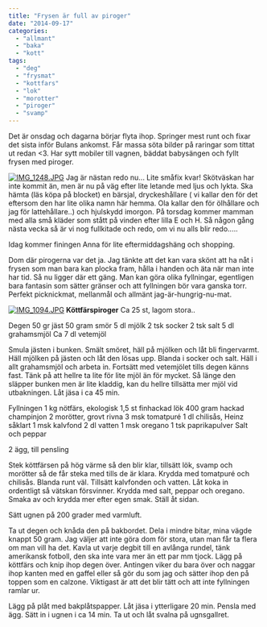 ```yaml
---
title: "Frysen är full av piroger"
date: "2014-09-17"
categories: 
  - "allmant"
  - "baka"
  - "kott"
tags: 
  - "deg"
  - "frysmat"
  - "kottfars"
  - "lok"
  - "morotter"
  - "piroger"
  - "svamp"
---
```


Det är onsdag och dagarna börjar flyta ihop. Springer mest runt och fixar det sista inför Bulans ankomst. Får massa söta bilder på raringar som tittat ut redan <3. Har sytt mobiler till vagnen, bäddat babysängen och fyllt frysen med piroger.

  
  
[![IMG_1248.JPG](images/IMG_1248.jpg)](http://import.local/wp-content/uploads/2014/09/IMG_1248.jpg) Jag är nästan redo nu... Lite småfix kvar! Skötväskan har inte kommit än, men är nu på väg efter lite letande med ljus och lykta. Ska hämta (läs köpa på blocket) en bärsjal, dryckeshållare ( vi kallar den för det eftersom den har lite olika namn här hemma. Ola kallar den för ölhållare och jag för lattehållare..) och hjulskydd imorgon. På torsdag kommer mamman med alla små kläder som stått på vinden efter lilla E och H. Så någon gång nästa vecka så är vi nog fullkitade och redo, om vi nu alls blir redo.....

Idag kommer finingen Anna för lite eftermiddagshäng och shopping.

Dom där pirogerna var det ja. Jag tänkte att det kan vara skönt att ha nåt i frysen som man bara kan plocka fram, hålla i handen och äta när man inte har tid. Så nu ligger där ett gäng. Man kan göra olika fyllningar, egentligen bara fantasin som sätter gränser och att fyllningen bör vara ganska torr. Perfekt picknickmat, mellanmål och allmänt jag-är-hungrig-nu-mat.  
  
[![IMG_1094.JPG](images/IMG_1094.jpg)](http://import.local/wp-content/uploads/2014/09/IMG_1094.jpg) **Köttfärspiroger** Ca 25 st, lagom stora..

Degen 50 gr jäst 50 gram smör 5 dl mjölk 2 tsk socker 2 tsk salt 5 dl grahamsmjöl Ca 7 dl vetemjöl

Smula jästen i bunken. Smält smöret, häll på mjölken och låt bli fingervarmt. Häll mjölken på jästen och låt den lösas upp. Blanda i socker och salt. Häll i allt grahamsmjöl och arbeta in. Fortsätt med vetemjölet tills degen känns fast. Tänk på att hellre ta lite för lite mjöl än för mycket. Så länge den släpper bunken men är lite kladdig, kan du hellre tillsätta mer mjöl vid utbakningen. Låt jäsa i ca 45 min.

Fyllningen 1 kg nötfärs, ekologisk 1,5 st finhackad lök 400 gram hackad champinjon 2 morötter, grovt rivna 3 msk tomatpuré 1 dl chilisås, Heinz såklart 1 msk kalvfond 2 dl vatten 1 msk oregano 1 tsk paprikapulver Salt och peppar

2 ägg, till pensling

Stek köttfärsen på hög värme så den blir klar, tillsätt lök, svamp och morötter så de får steka med tills de är klara. Krydda med tomatpuré och chilisås. Blanda runt väl. Tillsätt kalvfonden och vatten. Låt koka in ordentligt så vätskan försvinner. Krydda med salt, peppar och oregano. Smaka av och krydda mer efter egen smak. Ställ åt sidan.

Sätt ugnen på 200 grader med varmluft.

Ta ut degen och knåda den på bakbordet. Dela i mindre bitar, mina vägde knappt 50 gram. Jag väljer att inte göra dom för stora, utan man får ta flera om man vill ha det. Kavla ut varje degbit till en avlånga rundel, tänk amerikansk fotboll, den ska inte vara mer än ett par mm tjock. Lägg på köttfärs och knip ihop degen över. Antingen viker du bara över och naggar ihop kanten med en gaffel eller så gör du som jag och sätter ihop den på toppen som en calzone. Viktigast är att det blir tätt och att inte fyllningen ramlar ur.

Lägg på plåt med bakplåtspapper. Låt jäsa i ytterligare 20 min. Pensla med ägg. Sätt in i ugnen i ca 14 min. Ta ut och låt svalna på ugnsgallret.
